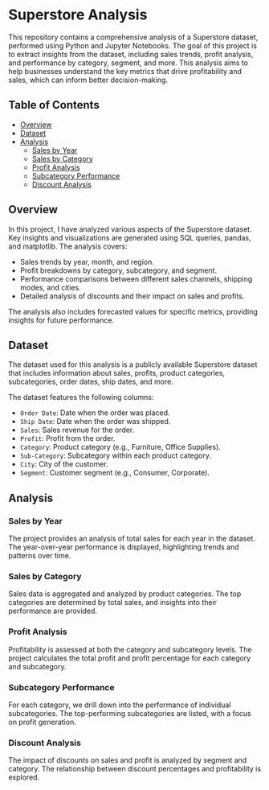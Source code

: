 # Superstore Analysis

This repository contains a comprehensive analysis of a Superstore dataset, performed using Python and Jupyter Notebooks. The goal of this project is to extract insights from the dataset, including sales trends, profit analysis, and performance by category, segment, and more. This analysis aims to help businesses understand the key metrics that drive profitability and sales, which can inform better decision-making.

## Table of Contents
- [Overview](#overview)
- [Dataset](#dataset)
- [Analysis](#analysis)
  - [Sales by Year](#sales-by-year)
  - [Sales by Category](#sales-by-category)
  - [Profit Analysis](#profit-analysis)
  - [Subcategory Performance](#subcategory-performance)
  - [Discount Analysis](#discount-analysis)

## Overview

In this project, I have analyzed various aspects of the Superstore dataset. Key insights and visualizations are generated using SQL queries, pandas, and matplotlib. The analysis covers:
- Sales trends by year, month, and region.
- Profit breakdowns by category, subcategory, and segment.
- Performance comparisons between different sales channels, shipping modes, and cities.
- Detailed analysis of discounts and their impact on sales and profits.

The analysis also includes forecasted values for specific metrics, providing insights for future performance.

## Dataset

The dataset used for this analysis is a publicly available Superstore dataset that includes information about sales, profits, product categories, subcategories, order dates, ship dates, and more.

The dataset features the following columns:
- `Order Date`: Date when the order was placed.
- `Ship Date`: Date when the order was shipped.
- `Sales`: Sales revenue for the order.
- `Profit`: Profit from the order.
- `Category`: Product category (e.g., Furniture, Office Supplies).
- `Sub-Category`: Subcategory within each product category.
- `City`: City of the customer.
- `Segment`: Customer segment (e.g., Consumer, Corporate).

## Analysis

### Sales by Year
The project provides an analysis of total sales for each year in the dataset. The year-over-year performance is displayed, highlighting trends and patterns over time.

### Sales by Category
Sales data is aggregated and analyzed by product categories. The top categories are determined by total sales, and insights into their performance are provided.

### Profit Analysis
Profitability is assessed at both the category and subcategory levels. The project calculates the total profit and profit percentage for each category and subcategory.

### Subcategory Performance
For each category, we drill down into the performance of individual subcategories. The top-performing subcategories are listed, with a focus on profit generation.

### Discount Analysis
The impact of discounts on sales and profit is analyzed by segment and category. The relationship between discount percentages and profitability is explored.



